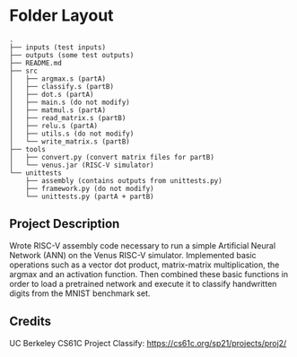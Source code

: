 # Folder Layout

```
.
├── inputs (test inputs)
├── outputs (some test outputs)
├── README.md
├── src
│   ├── argmax.s (partA)
│   ├── classify.s (partB)
│   ├── dot.s (partA)
│   ├── main.s (do not modify)
│   ├── matmul.s (partA)
│   ├── read_matrix.s (partB)
│   ├── relu.s (partA)
│   ├── utils.s (do not modify)
│   └── write_matrix.s (partB)
├── tools
│   ├── convert.py (convert matrix files for partB)
│   └── venus.jar (RISC-V simulator)
└── unittests
    ├── assembly (contains outputs from unittests.py)
    ├── framework.py (do not modify)
    └── unittests.py (partA + partB)
```

## Project Description

Wrote RISC-V assembly code necessary to run a simple Artificial Neural Network (ANN) on the Venus RISC-V simulator. Implemented  basic operations such as a vector dot product, matrix-matrix multiplication, the argmax and an activation function. Then combined these basic functions in order to load a pretrained network and execute it to classify handwritten digits from the MNIST benchmark set.

## Credits
UC Berkeley CS61C Project Classify: 
https://cs61c.org/sp21/projects/proj2/
